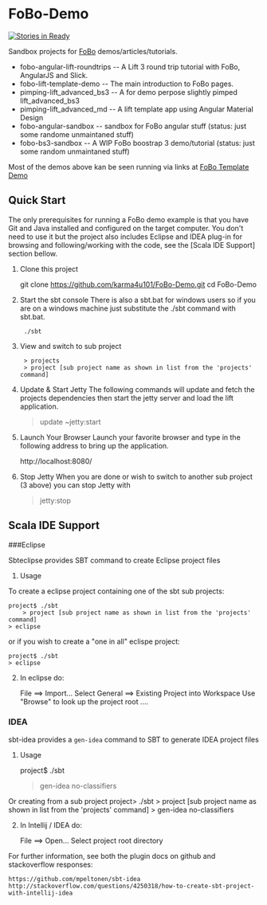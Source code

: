 # FoBo-Demo

[![Stories in Ready](https://badge.waffle.io/karma4u101/FoBo-Demo.svg?label=ready&title=Ready)](http://waffle.io/karma4u101/FoBo-Demo) 

Sandbox projects for [FoBo](https://github.com/karma4u101/FoBo) demos/articles/tutorials.

- fobo-angular-lift-roundtrips -- A Lift 3 round trip tutorial with FoBo, AngularJS and Slick. 
- fobo-lift-template-demo -- The main introduction to FoBo pages.
- pimping-lift_advanced_bs3 -- A for demo perpose slightly pimped lift_advanced_bs3 
- pimping-lift_advanced_md -- A lift template app using Angular Material Design  
- fobo-angular-sandbox -- sandbox for FoBo angular stuff (status: just some randome unmaintaned stuff)
- fobo-bs3-sandbox -- A WIP FoBo boostrap 3 demo/tutorial (status: just some random unmaintaned stuff) 

Most of the demos above kan be seen running via links at [FoBo Template Demo](http://www.media4u101.se/fobo-lift-template-demo/) 

Quick Start
-----------
The only prerequisites for running a FoBo demo example is that you have Git and Java installed and configured on the target computer.
You don't need to use it but the project also includes Eclipse and IDEA plug-in for browsing and following/working with the code, see the [Scala IDE Support] section bellow. 
 
1) Clone this project 

	git clone https://github.com/karma4u101/FoBo-Demo.git
	cd FoBo-Demo

2) Start the sbt console
There is also a sbt.bat for windows users so if you are on a windows machine just substitute the ./sbt command with sbt.bat.

        ./sbt 

3) View and switch to sub project
        
        > projects  
        > project [sub project name as shown in list from the 'projects' command]

4) Update & Start Jetty 
The following commands will update and fetch the projects dependencies then start the jetty server and load the lift application. 

	> update ~jetty:start

5) Launch Your Browser
Launch your favorite browser and type in the following address to bring up the application.
	
	http://localhost:8080/

6) Stop Jetty 
When you are done or wish to switch to another sub project (3 above) you can stop Jetty with

	> jetty:stop


Scala IDE Support 
-----------------

###Eclipse 

Sbteclipse provides SBT command to create Eclipse project files

1) Usage 

To create a eclipse project containing one of the sbt sub projects: 
 
	project$ ./sbt
        > project [sub project name as shown in list from the 'projects' command]
	> eclipse 

or if you wish to create a "one in all" eclispe project:

 	project$ ./sbt
	> eclipse 

2) In eclipse do: 

	File ==> Import...
	Select General ==> Existing Project into Workspace 
	Use "Browse" to look up the project root ....

### IDEA

sbt-idea provides a `gen-idea` command to SBT to generate IDEA project files

1) Usage

	project$ ./sbt
	> gen-idea no-classifiers

Or creating from a sub project
	project> ./sbt
        > project [sub project name as shown in list from the 'projects' command]
	> gen-idea no-classifiers

2) In Intellij / IDEA do:

	File ==> Open...
	Select project root directory

For further information, see both the plugin docs on github and stackoverflow responses:

	https://github.com/mpeltonen/sbt-idea
	http://stackoverflow.com/questions/4250318/how-to-create-sbt-project-with-intellij-idea

